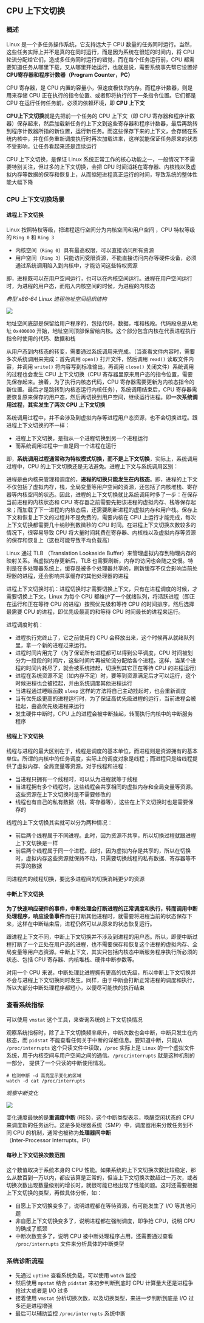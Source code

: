 ## CPU 上下文切换

### 概述

Linux 是一个多任务操作系统，它支持远大于 CPU 数量的任务同时运行。当然，这些任务实际上并不是真的在同时运行，而是因为系统在很短的时间内，将 CPU 轮流分配给它们，造成多任务同时运行的错觉，而在每个任务运行前，CPU 都需要知道任务从哪里下载，又从哪里开始运行，也就是说，需要系统事先帮它设置好 **CPU寄存器和程序计数器（Program Counter，PC）**

CPU 寄存器，是 CPU 内置的容量小，但速度极快的内存。而程序计数器，则是用来存储 CPU 正在执行的指令位置、或者即将执行的下一条指令位置。它们都是 CPU 在运行任何任务前，必须的依赖环境，即 **CPU 上下文**

**CPU上下文切换**就是先把前一个任务的 CPU 上下文（即 CPU 寄存器和程序计数器）保存起来，然后加载新任务的上下文到这些寄存器和程序计数器，最后再跳转到程序计数器所指的新位置，运行新任务。而这些保存下来的上下文，会存储在系统内核中，并在任务重新调度执行时再次加载进来，这样就能保证任务原来的状态不受影响，让任务看起来还是连续运行

CPU 上下文切换，是保证 Linux 系统正常工作的核心功能之一，一般情况下不需要特别关注，但过多的上下文切换，会把 CPU 时间消耗在寄存器、内核栈以及虚拟内存等数据的保存和恢复上，从而缩短进程真正运行的时间，导致系统的整体性能大幅下降

### CPU 上下文切换场景

#### 进程上下文切换

Linux 按照特权等级，把进程运行空间分为内核空间和用户空间 ，CPU 特权等级的 `Ring 0` 和 `Ring 3`

- 内核空间（`Ring 0`）具有最高权限，可以直接访问所有资源
- 用户空间（`Ring 3`）只能访问受限资源，不能直接访问内存等硬件设备，必须通过系统调用陷入到内核中，才能访问这些特权资源

即，进程既可以在用户空间运行，也可以在内核空间运行。进程在用户空间运行时，为进程的用户态，而陷入内核空间的时候，为进程的内核态

*典型 x86-64 Linux 进程地址空间组织结构*

![](./Images/进程地址空间组织结构.png)

地址空间底部是保留给用户程序的，包括代码，数据，堆和栈段。代码段总是从地址 `0x400000` 开始，地址空间顶部保留给内核。这个部分包含内核在代表进程执行指令时使用的代码、数据和栈

从用户态到内核态的转变，需要通过系统调用来完成。（当查看文件内容时，需要多次系统调用来完成：首先调用 `open()` 打开文件，然后调用 `read()` 读取文件内容，并调用 `write()` 将内容写到标准输出，再调用 `close()` 关闭文件）系统调用的过程也会发生 CPU 上下文切换（CPU 寄存器里原来用户态的指令位置，需要先保存起来。接着，为了执行内核态代码，CPU 寄存器需要更新为内核态指令的新位置。最后才是跳转到内核态运行内核任务），系统调用结束后，CPU 寄存器需要恢复原来保存的用户态，然后再切换到用户空间，继续运行进程。即**一次系统调用过程，其实发生了两次 CPU 上下文切换**

系统调用过程中，并不会涉及到虚拟内存等进程用户态资源，也不会切换进程。跟进程上下文切换的不一样：

* 进程上下文切换，是指从一个进程切换到另一个进程运行
* 而系统调用过程中一直是同一个进程在运行

即，**系统调用过程通常称为特权模式切换，而不是上下文切换**，实际上，系统调用过程中，CPU 的上下文切换还是无法避免。进程上下文与系统调用区别：

进程是由内核来管理和调度的，**进程的切换只能发生在内核态**。即，进程的上下文不仅包括了虚拟内存，栈，全局变量等用户空间的资源，还包括了内核堆栈、寄存器等内核空间的状态。因此，进程的上下文切换就比系统调用时多了一步：在保存当前进程的内核状态和 CPU 寄存器之前需要先把该进程的虚拟内存、栈等保存起来；而加载了下一进程的内核态后，还需要刷新进程的虚拟内存和用户栈。保存上下文和恢复上下文的过程并不是免费的，需要内核在 CPU 上运行才能完成，每次上下文切换都需要几十纳秒到数微秒的 CPU 时间。在进程上下文切换次数较多的情况下，很容易导致 CPU 将大量时间耗费在寄存器、内核栈以及虚拟内存等资源的保存和恢复上（这也可能导致平均负载高）

Linux 通过 TLB （Translation Lookaside Buffer）来管理虚拟内存到物理内存的映射关系。当虚拟内存更新后，TLB 也需要刷新，内存的访问也会随之变慢。特别是在多处理器系统上，缓存是被多个处理器共享的，刷新缓存不仅会影响当前处理器的进程，还会影响共享缓存的其他处理器的进程

进程上下文切换时机：进程切换时才需要切换上下文，只有在进程调度的时候，才需要切换上下文。Linux 为每个 CPU 都维护了一个就绪队列，将活跃进程（即正在运行和正在等待 CPU 的进程）按照优先级和等待 CPU 的时间排序，然后选择最需要 CPU 的进程，即优先级最高的和等待 CPU 时间最长的进程来运行。

进程调度时机：

* 进程执行完终止了，它之前使用的 CPU 会释放出来，这个时候再从就绪队列里，拿一个新的进程过来运行。
* 进程时间片用完了（为了保证所有进程都可以得到公平调度，CPU 时间被划分为一段段的时间片，这些时间片再被轮流分配给各个进程。这样，当某个进程的时间片耗尽了，就会被系统挂起，切换到其它正在等待 CPU 的进程运行）
* 进程在系统资源不足（如内存不足）时，要等到资源满足后才可以运行，这个时候进程也会被挂起，并由系统调度其他进程运行
* 当进程通过睡眠函数 `sleep` 这样的方法将自己主动挂起时，也会重新调度
* 当有优先级更高的进程运行时，为了保证高优先级进程的运行，当前进程会被挂起，由高优先级进程来运行
* 发生硬件中断时，CPU 上的进程会被中断挂起，转而执行内核中的中断服务程序

#### 线程上下文切换

线程与进程的最大区别在于，线程是调度的基本单位，而进程则是资源拥有的基本单位。所谓的内核中的任务调度，实际上的调度对象是线程；而进程只是给线程提供了虚拟内存、全局变量等资源。对于线程和进程：

* 当进程只拥有一个线程时，可以认为进程就等于线程
* 当进程拥有多个线程时，这些线程会共享相同的虚拟内存和全局变量等资源。这些资源在上下文切换时是不需要修改的
* 线程也有自己的私有数据（栈，寄存器等），这些在上下文切换时也是需要保存的

线程的上下文切换其实就可以分为两种情况：

* 前后两个线程属于不同进程。此时，因为资源不共享，所以切换过程就跟进程上下文切换是一样
* 前后两个线程属于同一个进程。此时，因为虚拟内存是共享的，所以在切换时，虚拟内存这些资源就保持不动，只需要切换线程的私有数据、寄存器等不共享的数据

同进程内的线程切换，要比多进程间的切换消耗更少的资源

#### 中断上下文切换

**为了快速响应硬件的事件，中断处理会打断进程的正常调度和执行，转而调用中断处理程序，响应设备事件**而在打断其他进程时，就需要将进程当前的状态保存下来，这样在中断结束后，进程仍然可以从原来的状态恢复运行。

跟进程上下文不同，中断上下文切换并不涉及到进程的用户态。所以，即便中断过程打断了一个正处在用户态的进程，也不需要保存和恢复这个进程的虚拟内存、全局变量等用户态资源。中断上下文，其实只包括内核态中断服务程序执行所必须的状态、包括 CPU 寄存器、内核堆栈、硬件中断参数等。

对用一个 CPU 来说，中断处理比进程拥有更高的优先级，所以中断上下文切换并不会与进程上下文切换同时发生。同样，由于中断会打断正常进程的调度和执行，所以大部分中断处理程序都短小，以便尽可能快的执行结束

### 查看系统指标

可以使用 `vmstat` 这个工具，来查询系统的上下文切换情况

观察系统指标时，除了上下文切换频率飙升，中断次数也会中断，中断只发生在内核态，而 `pidstat` 不能查看任何关于中断的详细信息。要知道中断，只能从 `/proc/interrupts` 这个只读文件中读取，`/proc` 实际上是  `Linux` 的一个虚拟文件系统，用于内核空间与用户空间之间的通信。`/proc/interrupts` 就是这种机制的一部分， 提供了一个只读的中断使用情况。

```shell
# 检测中断 -d 高亮显示变化的区域
watch -d cat /proc/interrupts
```

*观察中断变化*

![](./Images/观测中断.png)

变化速度最快的是**重调度中断** (RES)，这个中断类型表示，唤醒空闲状态的 CPU 来调度新的任务运行。这是多处理器系统（SMP）中，调度器用来分散任务到不同 CPU 的机制，通常也被称为**处理器间中断**（Inter-Processor Interrupts，IPI）

#### 每秒上下文切换次数范围

这个数值取决于系统本身的 CPU 性能。如果系统的上下文切换次数比较稳定，那么从数百到一万以内，都应该算是正常的，但当上下文切换次数超过一万次，或者切换次数出现数量级别的增长时，就很可能已经出现了性能问题。这时还需要根据上下文切换的类型，再做具体分析，如：

* 自愿上下文切换变多了，说明进程都在等待资源，有可能发生了 I/O 等其他问题
* 非自愿上下文切换变多了，说明进程都在强制调度，即争抢 CPU，说明 CPU 的确成了瓶颈
* 中断次数变多了，说明 CPU 被中断处理程序占用，还需要通过查看 `/proc/interrupts` 文件来分析具体的中断类型

### 系统诊断流程

* 先通过 `uptime` 查看系统负载，可以使用 `watch` 监控
* 然后使用 `mpstat` 结合 `pidstat` 来初步判断到底时 CPU 计算量大还是进程争抢过大或者是 I/O 过多
* 接着使用 `vmstat` 分析切换次数，以及切换类型，来进一步判断到底是 I/O 过多还是进程增强
* 最后可以辅助监控 `/proc/interrupts` 系统中断

